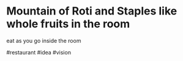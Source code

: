 # Mountain of Roti and Staples like whole fruits in the room
eat as you go inside the room

#restaurant #idea #vision

